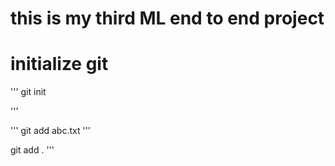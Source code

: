 # this is my third ML end to end project

# initialize git 
'''
git init

'''

'''
git add abc.txt
'''

git add .
''' 